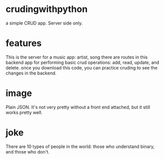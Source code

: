# crudingwithpython
a simple CRUD app. Server side only. 

# features
This is the server for a music app: artist, song
there are routes in this backend app for performing basic crud operations: add, read, update, and delete. once you download this code, you can practice cruding to see the changes in the backend.

# image
Plain JSON. It's not very pretty without a front end attached, but it still works pretty well. 

# joke 
 There are 10 types of people in the world: those who understand binary, and those who don't.
